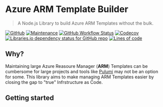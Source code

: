# Azure ARM Template Builder

> A Node.js Library to build Azure ARM Templates without the bulk.

[![GitHub](https://img.shields.io/github/license/beyerleinf/node-arm-template-builder?&style=flat-square)](https://github.com/beyerleinf/node-arm-template-builder/blob/main/LICENSE.md) [![Maintenance](https://img.shields.io/maintenance/yes/2022?style=flat-square)](https://github.com/beyerleinf/node-arm-template-builder) [![GitHub Workflow Status](https://img.shields.io/github/workflow/status/beyerleinf/node-arm-template-builder/Node%20CI?label=CI&logo=github&style=flat-square&logoWidth=20)](https://github.com/beyerleinf/node-arm-template-builder/actions/workflows/ci.yml) [![Codecov](https://img.shields.io/codecov/c/gh/beyerleinf/node-arm-template-builder?style=flat-square&logo=codecov&logoColor=white&logoWidth=20)](https://app.codecov.io/gh/beyerleinf/node-arm-template-builder) [![Libraries.io dependency status for GitHub repo](https://img.shields.io/librariesio/github/beyerleinf/node-arm-template-builder?style=flat-square)](https://libraries.io/github/beyerleinf/node-arm-template-builder) [![Lines of code](https://img.shields.io/tokei/lines/github/beyerleinf/node-arm-template-builder?style=flat-square)](https://github.com/beyerleinf/node-arm-template-builder)

## Why?

Maintaining large Azure Reasoure Manager (**ARM**) Templates can be cumbersome for large projects and tools like [Pulumi](https://www.pulumi.com/) may not be an option for some. This library aims to make managing ARM Templates easier by closing the gap to "true" Infrstructure as Code.

## Getting started
